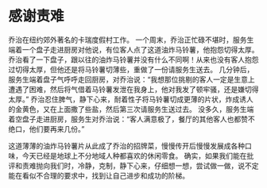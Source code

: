 # 感谢责难
乔治在纽约郊外著名的卡瑞度假村工作。  一个周末，乔治正忙碌不堪时，服务生端着一个盘子走进厨房对他说，有位客人点了这道油炸马铃薯，他抱怨切得太厚。  乔治看了一下盘子，跟以往的油炸马铃薯并没有什么不同啊！从来也没有客人抱怨过切得太厚，但他还是将马铃薯切薄些，重做了一份请服务生送去。  几分钟后，服务生端着盘子气呼呼走回厨房，对乔治说：“我想那位挑剔的客人一定是生意上遭遇了困难，然后将气借着马铃薯发泄在我身上，他对我发了顿牢骚，还是嫌切得太厚。”  乔治忍住脾气，静下心来，耐着性子将马铃薯切成更薄的片状，炸成诱人的金黄色，又在上面撒了些盐，然后第三次请服务生送过去。  没多久，服务生端着空盘子走进厨房，服务生对乔治说：“客人满意极了，餐厅的其他客人也都赞不绝口，他们要再来几份。” 

 这道薄薄的油炸马铃薯片从此成了乔治的招牌菜，慢慢传开后慢慢发展成各种口味，今天已经是地球上不分地域人种都喜欢的休闲零食。  确实，如果我们能在批评和责难抛向我们时，冷静，克制，静下心来，仔细想一想，尝试做一做，说不定能在看似不合理的要求中，找到让自己进步和成功的阶梯。
  